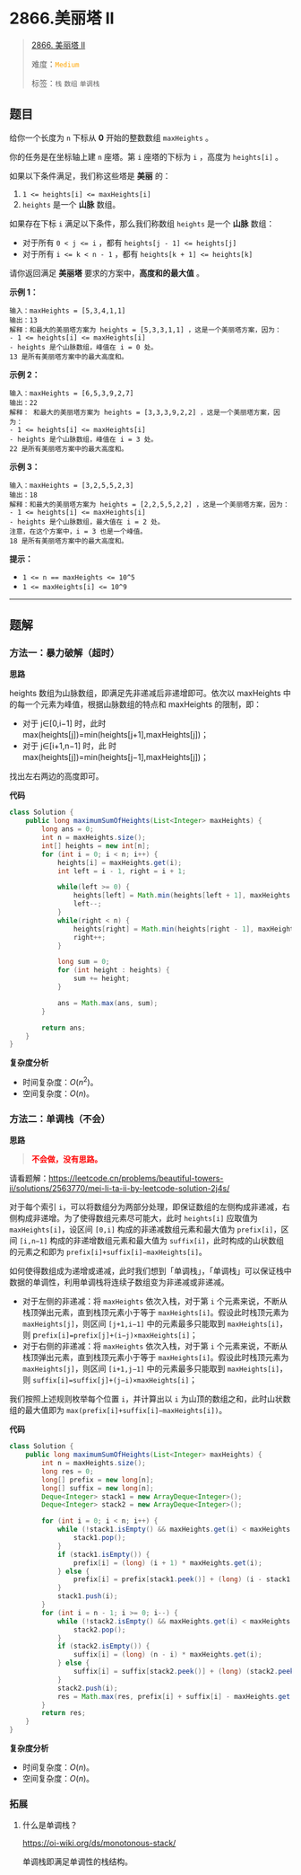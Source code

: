 # 2866.美丽塔 II

> [2866. 美丽塔 II](https://leetcode.cn/problems/beautiful-towers-ii/)
>
> 难度：<font color=orange>`Medium`</font>
>
> 标签：`栈` `数组` `单调栈`

## 题目

给你一个长度为 `n` 下标从 **0** 开始的整数数组 `maxHeights` 。

你的任务是在坐标轴上建 `n` 座塔。第 `i` 座塔的下标为 `i` ，高度为 `heights[i]` 。

如果以下条件满足，我们称这些塔是 **美丽** 的：

1. `1 <= heights[i] <= maxHeights[i]`
2. `heights` 是一个 **山脉** 数组。

如果存在下标 `i` 满足以下条件，那么我们称数组 `heights` 是一个 **山脉** 数组：

* 对于所有 `0 < j <= i` ，都有 `heights[j - 1] <= heights[j]`
* 对于所有 `i <= k < n - 1` ，都有 `heights[k + 1] <= heights[k]`

请你返回满足 **美丽塔** 要求的方案中，**高度和的最大值** 。

**示例 1：**

```
输入：maxHeights = [5,3,4,1,1]
输出：13
解释：和最大的美丽塔方案为 heights = [5,3,3,1,1] ，这是一个美丽塔方案，因为：
- 1 <= heights[i] <= maxHeights[i]  
- heights 是个山脉数组，峰值在 i = 0 处。
13 是所有美丽塔方案中的最大高度和。
```

**示例 2：**

```
输入：maxHeights = [6,5,3,9,2,7]
输出：22
解释： 和最大的美丽塔方案为 heights = [3,3,3,9,2,2] ，这是一个美丽塔方案，因为：
- 1 <= heights[i] <= maxHeights[i]
- heights 是个山脉数组，峰值在 i = 3 处。
22 是所有美丽塔方案中的最大高度和。
```

**示例 3：**

```
输入：maxHeights = [3,2,5,5,2,3]
输出：18
解释：和最大的美丽塔方案为 heights = [2,2,5,5,2,2] ，这是一个美丽塔方案，因为：
- 1 <= heights[i] <= maxHeights[i]
- heights 是个山脉数组，最大值在 i = 2 处。
注意，在这个方案中，i = 3 也是一个峰值。
18 是所有美丽塔方案中的最大高度和。
```

**提示：**

* `1 <= n == maxHeights <= 10^5`
* `1 <= maxHeights[i] <= 10^9`

--------------------

## 题解

### 方法一：暴力破解（超时）

**思路**

heights 数组为山脉数组，即满足先非递减后非递增即可。依次以 maxHeights 中的每一个元素为峰值，根据山脉数组的特点和 maxHeights 的限制，即：

- 对于 j∈[0,i−1] 时，此时 max(heights[j])=min(heights[j+1],maxHeights[j])；
- 对于 j∈[i+1,n−1] 时，此 时 max(heights[j])=min(heights[j−1],maxHeights[j])；

找出左右两边的高度即可。

**代码**

```java
class Solution {
    public long maximumSumOfHeights(List<Integer> maxHeights) {
        long ans = 0;
        int n = maxHeights.size();
        int[] heights = new int[n];
        for (int i = 0; i < n; i++) {
            heights[i] = maxHeights.get(i);
            int left = i - 1, right = i + 1;

            while(left >= 0) {
                heights[left] = Math.min(heights[left + 1], maxHeights.get(left));
                left--;
            }
            while(right < n) {
                heights[right] = Math.min(heights[right - 1], maxHeights.get(right));
                right++;
            }

            long sum = 0;
            for (int height : heights) {
                sum += height;
            }

            ans = Math.max(ans, sum);
        }

        return ans;
    }
}
```

**复杂度分析**

- 时间复杂度：$O(n^2)$。
- 空间复杂度：$O(n)$。

### 方法二：单调栈（不会）

**思路**

> <font color=red>**不会做，没有思路。**</font>

请看题解：https://leetcode.cn/problems/beautiful-towers-ii/solutions/2563770/mei-li-ta-ii-by-leetcode-solution-2j4s/

对于每个索引 `i`，可以将数组分为两部分处理，即保证数组的左侧构成非递减，右侧构成非递增。为了使得数组元素尽可能大，此时 `heights[i]` 应取值为 `maxHeights[i]`，设区间 `[0,i]` 构成的非递减数组元素和最大值为 `prefix[i]`，区间 `[i,n−1]` 构成的非递增数组元素和最大值为 `suffix[i]`，此时构成的山状数组的元素之和即为 `prefix[i]+suffix[i]−maxHeights[i]`。

如何使得数组成为递增或递减，此时我们想到「单调栈」，「单调栈」可以保证栈中数据的单调性，利用单调栈将连续子数组变为非递减或非递减。

- 对于左侧的非递减：将 `maxHeights` 依次入栈，对于第 `i` 个元素来说，不断从栈顶弹出元素，直到栈顶元素小于等于 `maxHeights[i]`。假设此时栈顶元素为 `maxHeights[j]`，则区间 `[j+1,i−1]` 中的元素最多只能取到 `maxHeights[i]`，则 p`refix[i]=prefix[j]+(i−j)×maxHeights[i]`；
- 对于右侧的非递减：将 `maxHeights` 依次入栈，对于第 `i` 个元素来说，不断从栈顶弹出元素，直到栈顶元素小于等于 `maxHeights[i]`。假设此时栈顶元素为 `maxHeights[j]`，则区间 `[i+1,j−1]` 中的元素最多只能取到 `maxHeights[i]`，则 `suffix[i]=suffix[j]+(j−i)×maxHeights[i]`；

我们按照上述规则枚举每个位置 `i`，并计算出以 `i` 为山顶的数组之和，此时山状数组的最大值即为 `max⁡(prefix[i]+suffix[i]−maxHeights[i])`。

**代码**

```java
class Solution {
    public long maximumSumOfHeights(List<Integer> maxHeights) {
        int n = maxHeights.size();
        long res = 0;
        long[] prefix = new long[n];
        long[] suffix = new long[n];
        Deque<Integer> stack1 = new ArrayDeque<Integer>();
        Deque<Integer> stack2 = new ArrayDeque<Integer>();

        for (int i = 0; i < n; i++) {
            while (!stack1.isEmpty() && maxHeights.get(i) < maxHeights.get(stack1.peek())) {
                stack1.pop();
            }
            if (stack1.isEmpty()) {
                prefix[i] = (long) (i + 1) * maxHeights.get(i);
            } else {
                prefix[i] = prefix[stack1.peek()] + (long) (i - stack1.peek()) * maxHeights.get(i);
            }
            stack1.push(i);
        }
        for (int i = n - 1; i >= 0; i--) {
            while (!stack2.isEmpty() && maxHeights.get(i) < maxHeights.get(stack2.peek())) {
                stack2.pop();
            }
            if (stack2.isEmpty()) {
                suffix[i] = (long) (n - i) * maxHeights.get(i);
            } else {
                suffix[i] = suffix[stack2.peek()] + (long) (stack2.peek() - i) * maxHeights.get(i);
            }
            stack2.push(i);
            res = Math.max(res, prefix[i] + suffix[i] - maxHeights.get(i));
        }
        return res;
    }
}
```

**复杂度分析**

- 时间复杂度：$O(n)$。
- 空间复杂度：$O(n)$。

### 拓展

1. 什么是单调栈？

   https://oi-wiki.org/ds/monotonous-stack/

   单调栈即满足单调性的栈结构。
